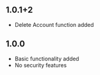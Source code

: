 ## 1.0.1+2

- Delete Account function added

## 1.0.0

- Basic functionality added
- No security features